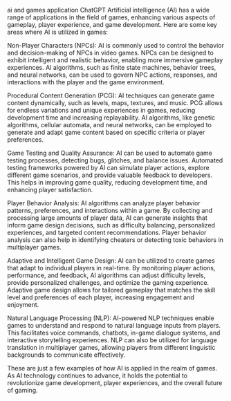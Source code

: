 
ai and games application
ChatGPT
Artificial intelligence (AI) has a wide range of applications in the field of games, enhancing various aspects of gameplay, player experience, and game development. Here are some key areas where AI is utilized in games:

Non-Player Characters (NPCs): AI is commonly used to control the behavior and decision-making of NPCs in video games. NPCs can be designed to exhibit intelligent and realistic behavior, enabling more immersive gameplay experiences. AI algorithms, such as finite state machines, behavior trees, and neural networks, can be used to govern NPC actions, responses, and interactions with the player and the game environment.

Procedural Content Generation (PCG): AI techniques can generate game content dynamically, such as levels, maps, textures, and music. PCG allows for endless variations and unique experiences in games, reducing development time and increasing replayability. AI algorithms, like genetic algorithms, cellular automata, and neural networks, can be employed to generate and adapt game content based on specific criteria or player preferences.

Game Testing and Quality Assurance: AI can be used to automate game testing processes, detecting bugs, glitches, and balance issues. Automated testing frameworks powered by AI can simulate player actions, explore different game scenarios, and provide valuable feedback to developers. This helps in improving game quality, reducing development time, and enhancing player satisfaction.

Player Behavior Analysis: AI algorithms can analyze player behavior patterns, preferences, and interactions within a game. By collecting and processing large amounts of player data, AI can generate insights that inform game design decisions, such as difficulty balancing, personalized experiences, and targeted content recommendations. Player behavior analysis can also help in identifying cheaters or detecting toxic behaviors in multiplayer games.

Adaptive and Intelligent Game Design: AI can be utilized to create games that adapt to individual players in real-time. By monitoring player actions, performance, and feedback, AI algorithms can adjust difficulty levels, provide personalized challenges, and optimize the gaming experience. Adaptive game design allows for tailored gameplay that matches the skill level and preferences of each player, increasing engagement and enjoyment.

Natural Language Processing (NLP): AI-powered NLP techniques enable games to understand and respond to natural language inputs from players. This facilitates voice commands, chatbots, in-game dialogue systems, and interactive storytelling experiences. NLP can also be utilized for language translation in multiplayer games, allowing players from different linguistic backgrounds to communicate effectively.

These are just a few examples of how AI is applied in the realm of games. As AI technology continues to advance, it holds the potential to revolutionize game development, player experiences, and the overall future of gaming.




